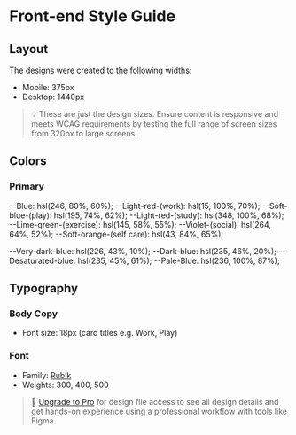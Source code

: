 # Front-end Style Guide

## Layout

The designs were created to the following widths:

- Mobile: 375px
- Desktop: 1440px

> 💡 These are just the design sizes. Ensure content is responsive and meets WCAG requirements by testing the full range of screen sizes from 320px to large screens.

## Colors

### Primary

--Blue: hsl(246, 80%, 60%);
--Light-red-(work): hsl(15, 100%, 70%);
--Soft-blue-(play): hsl(195, 74%, 62%);
--Light-red-(study): hsl(348, 100%, 68%);
--Lime-green-(exercise): hsl(145, 58%, 55%);
--Violet-(social): hsl(264, 64%, 52%);
--Soft-orange-(self care): hsl(43, 84%, 65%);

--Very-dark-blue: hsl(226, 43%, 10%);
--Dark-blue: hsl(235, 46%, 20%);
--Desaturated-blue: hsl(235, 45%, 61%);
--Pale-Blue: hsl(236, 100%, 87%);

## Typography

### Body Copy

- Font size: 18px (card titles e.g. Work, Play)

### Font

- Family: [Rubik](https://fonts.google.com/specimen/Rubik)
- Weights: 300, 400, 500

> 💎 [Upgrade to Pro](https://www.frontendmentor.io/pro?ref=style-guide) for design file access to see all design details and get hands-on experience using a professional workflow with tools like Figma.
